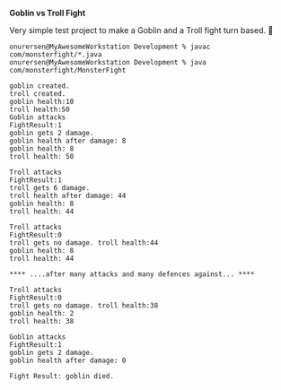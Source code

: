 **Goblin vs Troll Fight**

Very simple test project to make a Goblin and a Troll fight turn based. :boxing_glove:

```console
onurersen@MyAwesomeWorkstation Development % javac com/monsterfight/*.java
onurersen@MyAwesomeWorkstation Development % java com/monsterfight/MonsterFight 
```

```console
goblin created.
troll created.
goblin health:10
troll health:50
Goblin attacks
FightResult:1
goblin gets 2 damage.
goblin health after damage: 8
goblin health: 8
troll health: 50

Troll attacks
FightResult:1
troll gets 6 damage.
troll health after damage: 44
goblin health: 8
troll health: 44

Troll attacks
FightResult:0
troll gets no damage. troll health:44
goblin health: 8
troll health: 44

**** ....after many attacks and many defences against... ****

Troll attacks
FightResult:0
troll gets no damage. troll health:38
goblin health: 2
troll health: 38

Goblin attacks
FightResult:1
goblin gets 2 damage.
goblin health after damage: 0

Fight Result: goblin died.

```
